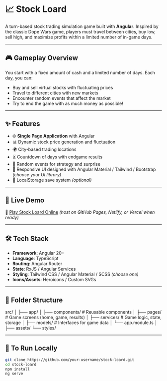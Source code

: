 # 📈 Stock Loard

A turn-based stock trading simulation game built with **Angular**. Inspired by the classic Dope Wars game, players must travel between cities, buy low, sell high, and maximize profits within a limited number of in-game days.

---

## 🎮 Gameplay Overview

You start with a fixed amount of cash and a limited number of days. Each day, you can:
- Buy and sell virtual stocks with fluctuating prices
- Travel to different cities with new markets
- Encounter random events that affect the market
- Try to end the game with as much money as possible!

---

## ✨ Features

- 🌐 **Single Page Application** with Angular
- 📊 Dynamic stock price generation and fluctuation
- 🌍 City-based trading locations
- ⏳ Countdown of days with endgame results
- 🧠 Random events for strategy and surprise
- 🎨 Responsive UI designed with Angular Material / Tailwind / Bootstrap *(choose your UI library)*
- 💾 LocalStorage save system *(optional)*

---

## 🚀 Live Demo

🔗 [Play Stock Loard Online](#) *(host on GitHub Pages, Netlify, or Vercel when ready)*

---

## 🛠️ Tech Stack

- **Framework**: Angular 20+
- **Language**: TypeScript
- **Routing**: Angular Router
- **State**: RxJS / Angular Services
- **Styling**: Tailwind CSS / Angular Material / SCSS *(choose one)*
- **Icons/Assets**: Heroicons / Custom SVGs

---

## 🧱 Folder Structure

src/
│
├── app/
│ ├── components/ # Reusable components
│ ├── pages/ # Game screens (home, game, results)
│ ├── services/ # Game logic, state, storage
│ ├── models/ # Interfaces for game data
│ └── app.module.ts
│
├── assets/
└── styles/

---

## 🧪 To Run Locally

```bash
git clone https://github.com/your-username/stock-loard.git
cd stock-loard
npm install
ng serve
